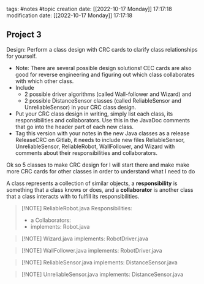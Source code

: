 tags: #notes #topic
creation date: [[2022-10-17 Monday]] 17:17:18
modification date: [[2022-10-17 Monday]] 17:17:18

## Project 3

Design: Perform a class design with CRC cards to clarify class relationships for yourself.
- Note: There are several possible design solutions! CEC cards are also good for reverse engineering and figuring out which class collaborates with which other class.
- Include
	- 2 possible driver algorithms (called Wall-follower and Wizard) and 
	- 2 possible DistanceSensor classes (called ReliableSensor and UnreliableSensor)
	in your CRC class design.
- Put your CRC class design in writing, simply list each class, its responsibilities and collaborators. Use this in the JavaDoc comments that go into the header part of each new class.
- Tag this version with your notes in the new Java classes as a release ReleaseCRC on Gitlab, it needs to include new files ReliableSensor, UnreliableSensor, ReliableRobot, WallFollower, and Wizard with comments about their responsibilities and collaborators.

Ok so 5 classes to make CRC design for
I will start there and make make more CRC cards for other classes in order to understand what I need to do

A class represents a collection of similar objects, a **responsibility** is something that a class knows or does, and a **collaborator** is another class that a class interacts with to fulfill its responsibilities.

> [!NOTE] ReliableRobot.java
> Responsibilities:
> 	- a
> Collaborators:
> 	- implements: Robot.java

> [!NOTE] Wizard.java
> implements: RobotDriver.java

> [!NOTE] WallFollower.java
> implements: RobotDriver.java

> [!NOTE] ReliableSensor.java
> implements: DistanceSensor.java

> [!NOTE] UnreliableSensor.java
> implements: DistanceSensor.java

